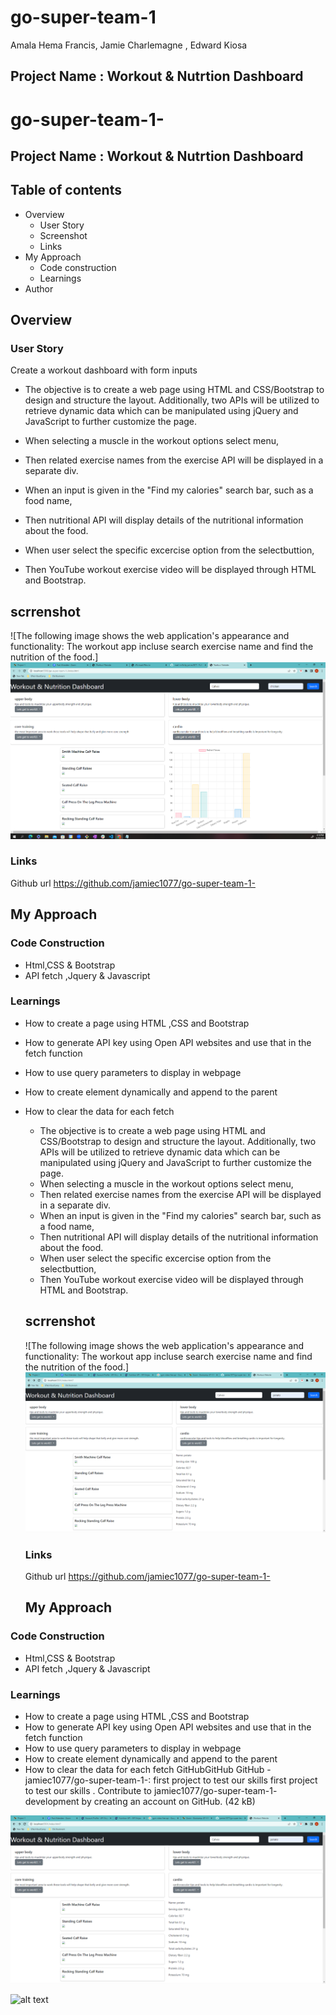 


# go-super-team-1

Amala Hema Francis, Jamie Charlemagne , Edward Kiosa

## Project Name : Workout & Nutrtion Dashboard

# go-super-team-1-
## Project Name : Workout & Nutrtion Dashboard


## Table of contents
- Overview
    - User Story
    - Screenshot
    - Links
- My Approach
    - Code construction
    - Learnings
- Author
## Overview
### User Story
Create a workout dashboard with form inputs




  - The objective is to create a web page using HTML and CSS/Bootstrap to design and structure the layout. Additionally, two APIs will be utilized to retrieve dynamic data which can be manipulated using jQuery and JavaScript to further customize the page. 

  - When selecting a muscle in the workout options select menu, 
  - Then related exercise names from the exercise API will be displayed in a separate div.
   
  - When an input is given in the "Find my calories" search bar, such as a food name, 
  - Then nutritional API will display details of the nutritional information about the food.

  - When user select the specific excercise option from the selectbuttion, 
  - Then YouTube workout exercise video will be displayed through HTML and Bootstrap.

  ## scrrenshot
 
  ![The following image shows the web application's appearance and functionality:
  The workout app incluse search exercise name and find the nutrition of the food.]
  ![alt text](./assets/images/Final%20workoutdashboard.PNG)
  
  ### Links
   Github url https://github.com/jamiec1077/go-super-team-1-
   
   ## My Approach

### Code Construction

- Html,CSS & Bootstrap
- API fetch ,Jquery & Javascript

### Learnings

- How to create a page using HTML ,CSS and Bootstrap
- How to generate API key using Open API websites and use that in the fetch function
- How to use query parameters to display in webpage 
- How to create element dynamically and append to the parent
- How to clear the data for each fetch

  - The objective is to create a web page using HTML and CSS/Bootstrap to design and structure the layout. Additionally, two APIs will be utilized to retrieve dynamic data which can be manipulated using jQuery and JavaScript to further customize the page.
  - When selecting a muscle in the workout options select menu,
  - Then related exercise names from the exercise API will be displayed in a separate div.
  - When an input is given in the "Find my calories" search bar, such as a food name,
  - Then nutritional API will display details of the nutritional information about the food.
  - When user select the specific excercise option from the selectbuttion,
  - Then YouTube workout exercise video will be displayed through HTML and Bootstrap.
  ## scrrenshot
  ![The following image shows the web application's appearance and functionality:
  The workout app incluse search exercise name and find the nutrition of the food.]
  ![alt text](./assets/images/workout%20%26%20nutrition%20dashboard.PNG)
  ### Links
   Github url https://github.com/jamiec1077/go-super-team-1-
   ## My Approach
### Code Construction
- Html,CSS & Bootstrap
- API fetch ,Jquery & Javascript
### Learnings
- How to create a page using HTML ,CSS and Bootstrap
- How to generate API key using Open API websites and use that in the fetch function
- How to use query parameters to display in webpage
- How to create element dynamically and append to the parent
- How to clear the data for each fetch
GitHubGitHub
GitHub - jamiec1077/go-super-team-1-: first project to test our skills
first project to test our skills . Contribute to jamiec1077/go-super-team-1- development by creating an account on GitHub. (42 kB)


![Alt text](assets/images/workout___nutrition_dashboard.png)

![alt text](workout___nutrition_dashboard.png)


